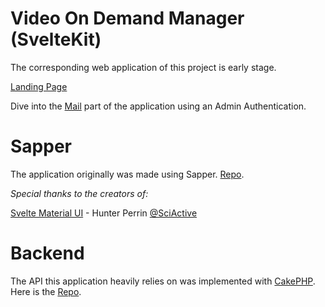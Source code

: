 # Video On Demand Manager (SvelteKit)

The corresponding web application of this project is early stage.

[Landing Page](https://vod-app.doojoo.de)

Dive into the [Mail](http://vod-app.doojoo.de/login?token=eyJ0eXAiOiJKV1QiLCJhbGciOiJIUzI1NiJ9.eyJzdWIiOiIyNCIsImV4cCI6MTg3OTE0NDIzMn0.--X1nVW58hZgWarXOFGvssNnvYz8Fmr2003HfTdn8jc&tab=mail&active=template:magic-link) part of the application using an Admin Authentication.

# Sapper

The application originally was made using Sapper. [Repo](github.com/anito/vod-app).

_Special thanks to the creators of:_

[Svelte Material UI](https://sveltematerialui.com/) - Hunter Perrin [@SciActive](https://twitter.com/SciActive)

# Backend

The API this application heavily relies on was implemented with [CakePHP](https://cakephp.org). Here is the [Repo](https://github.com/anito/vod-backend).
